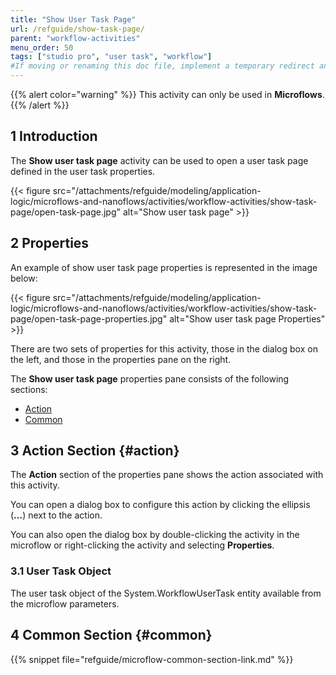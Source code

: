 ```yaml
---
title: "Show User Task Page"
url: /refguide/show-task-page/
parent: "workflow-activities"
menu_order: 50
tags: ["studio pro", "user task", "workflow"]
#If moving or renaming this doc file, implement a temporary redirect and let the respective team know they should update the URL in the product. See Mapping to Products for more details.
---
```


{{% alert color="warning" %}}
This activity can only be used in **Microflows**.
{{% /alert %}}

## 1 Introduction

The **Show user task page** activity can be used to open a user task page defined in the user task properties. 

{{< figure src="/attachments/refguide/modeling/application-logic/microflows-and-nanoflows/activities/workflow-activities/show-task-page/open-task-page.jpg" alt="Show user task page" >}}

## 2 Properties

An example of show user task page properties is represented in the image below:

{{< figure src="/attachments/refguide/modeling/application-logic/microflows-and-nanoflows/activities/workflow-activities/show-task-page/open-task-page-properties.jpg" alt="Show user task page Properties" >}}

There are two sets of properties for this activity, those in the dialog box on the left, and those in the properties pane on the right.

The **Show user task page** properties pane consists of the following sections:

* [Action](#action)
* [Common](#common)

## 3 Action Section {#action}

The **Action** section of the properties pane shows the action associated with this activity.

You can open a dialog box to configure this action by clicking the ellipsis (**…**) next to the action.

You can also open the dialog box by double-clicking the activity in the microflow or right-clicking the activity and selecting **Properties**.

### 3.1 User Task Object

The user task object of the System.WorkflowUserTask entity available from the microflow parameters.

## 4 Common Section {#common}

{{% snippet file="refguide/microflow-common-section-link.md" %}}